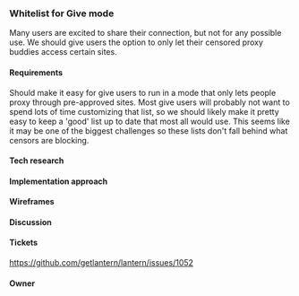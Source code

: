 ### Whitelist for Give mode

Many users are excited to share their connection, but not for any possible use. We should give 
users the option to only let their censored proxy buddies access certain sites.

#### Requirements

Should make it easy for give users to run in a mode that only lets people proxy through pre-approved sites. Most 
give users will probably not want to spend lots of time customizing that list, so we should likely make it pretty
easy to keep a 'good' list up to date that most all would use. This seems like it may be one of the biggest challenges
so these lists don't fall behind what censors are blocking.

#### Tech research

#### Implementation approach

#### Wireframes

#### Discussion

#### Tickets
https://github.com/getlantern/lantern/issues/1052

#### Owner
